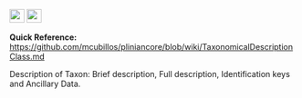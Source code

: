 <img src='http://img585.imageshack.us/img585/4808/optional.jpg' width='26' height='24' /> <img src='http://imageshack.us/a/img16/5397/multipleg.jpg' width='26' height='24' />

**Quick Reference:** https://github.com/mcubillos/pliniancore/blob/wiki/TaxonomicalDescriptionClass.md

Description of Taxon: Brief description, Full description, Identification keys and Ancillary Data.
